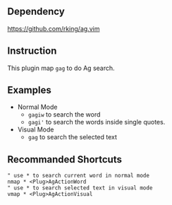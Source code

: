 ## Dependency
https://github.com/rking/ag.vim

## Instruction
This plugin map `gag` to do Ag search.

## Examples
- Normal Mode
  - `gagiw` to search the word
  - `gagi'` to search the words inside single quotes.
- Visual Mode
  - `gag` to search the selected text

## Recommanded Shortcuts
```vimscript
" use * to search current word in normal mode
nmap * <Plug>AgActionWord
" use * to search selected text in visual mode
vmap * <Plug>AgActionVisual
```
